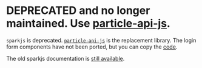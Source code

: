 # DEPRECATED and no longer maintained. Use [particle-api-js](https://github.com/particle-iot/particle-api-js).

`sparkjs` is deprecated. [`particle-api-js`](https://github.com/particle-iot/particle-api-js) is the replacement library. The login form components have not been ported, but you can copy the [code](lib/spark-browser.js).

The old sparkjs documentation is [still available](old_README.md).
